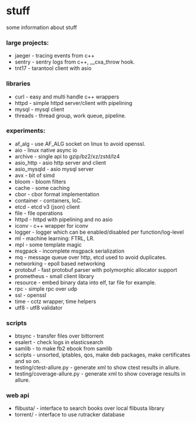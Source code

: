 # stuff

some information about stuff

### large projects:
- jaeger - tracing events from c++
- sentry - sentry logs from c++, __cxa_throw hook.
- tnt17 - tarantool client with asio

### libraries
- curl - easy and multi handle c++ wrappers
- httpd - simple httpd server/client with pipelining
- mysql - mysql client
- threads - thread group, work queue, pipeline.

### experiments:
- af_alg - use AF_ALG socket on linux to avoid openssl.
- aio - linux native async io
- archive - single api to gzip/bz2/xz/zstd/lz4
- asio_http - asio http server and client
- asio_mysqld - asio mysql server
- avx - bit of simd
- bloom - bloom filters
- cache - some caching
- cbor - cbor format implementation
- container - containers, IoC.
- etcd - etcd v3 (json) client
- file - file operations
- httpd - httpd with pipelining and no asio
- iconv - c++ wrapper for iconv
- logger - logger which can be enabled/disabled per function/log-level
- ml - machine learning: FTRL, LR.
- mpl - some template magic
- msgpack - incomplete msgpack serialization
- mq - message queue over http, etcd used to avoid duplicates.
- networking - epoll based networking
- protobuf - fast protobuf parser with polymorphic allocator support
- prometheus - small client library
- resource - embed binary data into elf, tar file for example.
- rpc - simple rpc over udp
- ssl - openssl
- time - cctz wrapper, time helpers
- utf8 - utf8 validator

### scripts
- btsync  - transfer files over bittorrent
- esalert - check logs in elasticsearch
- samlib  - to make fb2 ebook from samlib
- scripts - unsorted, iptables, qos, make deb packages, make certificates and so on.
- testing/ctest-allure.py - generate xml to show ctest results in allure.
- testing/coverage-allure.py - generate xml to show coverage results in allure.

### web api
- flibusta/ - interface to search books over local flibusta library
- torrent/ - interface to use rutracker database
